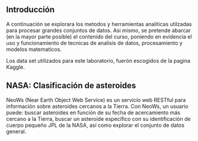 ## Introducción
A continuación se explorara los metodos y herramientas analiticas utilzadas para procesar grandes conjuntos de datos. Asi mismo, se pretende abarcar (en la mayor parte posible) el contenido del curso, poniendo en evidencia el uso y funcionamiento de tecnicas de analisis de datos, procesamiento y modelos matematicos.

Los data set utilizados para este laboratorio, fuerón escogidos de la pagina Kaggle.



## NASA: Clasificación de asteroides


NeoWs (Near Earth Object Web Service) es un servicio web RESTful para información sobre asteroides cercanos a la Tierra. Con NeoWs, un usuario puede: buscar asteroides en función de su fecha de acercamiento más cercano a la Tierra, buscar un asteroide específico con su identificación de cuerpo pequeño JPL de la NASA, así como explorar el conjunto de datos general.
